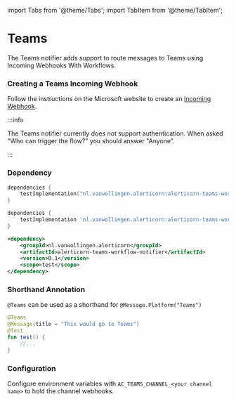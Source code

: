 import Tabs from '@theme/Tabs';
import TabItem from '@theme/TabItem';

# Teams

The Teams notifier adds support to route messages to Teams using Incoming Webhooks With Workflows.

### Creating a Teams Incoming Webhook

Follow the instructions on the Microsoft website to create an [Incoming Webhook](https://support.microsoft.com/en-us/office/create-incoming-webhooks-with-workflows-for-microsoft-teams-8ae491c7-0394-4861-ba59-055e33f75498).

:::info

The Teams notifier currently does not support authentication. When asked "Who can trigger the flow?" you should answer "Anyone".

:::

### Dependency

<Tabs>
<TabItem value="Kotlin" label="build.gradle.kts">

```kotlin
dependencies {
    testImplementation("nl.vanwollingen.alerticorn:alerticorn-teams-workflow-notifier:0.1") //To use Teams
}
```

</TabItem>
<TabItem value="Groovy" label="build.gradle">

```groovy
dependencies {
    testImplementation 'nl.vanwollingen.alerticorn:alerticorn-teams-workflow-notifier:0.1'
}
```

</TabItem>
<TabItem value="Maven" label="pom.xml">

```xml
<dependency>
    <groupId>nl.vanwollingen.alerticorn</groupId>
    <artifactId>alerticorn-teams-workflow-notifier</artifactId>
    <version>0.1</version>
    <scope>test</scope>
</dependency>
```

</TabItem>
</Tabs>

### Shorthand Annotation

`@Teams` can be used as a shorthand for `@Message.Platform("Teams")`

```kotlin title="Example of using @Teams"
@Teams
@Message(title = "This would go to Teams")
@Test
fun test() {
    //...
}
```

### Configuration

Configure environment variables with `AC_TEAMS_CHANNEL_<your channel name>` to hold the channel webhooks.